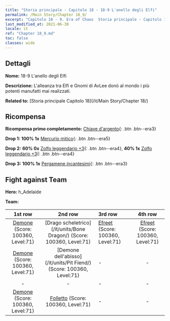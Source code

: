```yaml
---
title: "Storia principale - Capitolo 18 - 18-9 L'anello degli Elfi"
permalink: /Main Story/Chapter 18_9/
excerpt: "Capitolo 18 - 9. Era of Chaos  Storia principale - Capitolo 18_9. 18-9 L'anello degli Elfi"
last_modified_at: 2021-06-30
locale: it
ref: "Chapter 18_9.md"
toc: false
classes: wide
---
```


## Dettagli

 **Nome:** 18-9 L'anello degli Elfi

 **Descrizione:** L'alleanza tra Elfi e Gnomi di AvLee donò al mondo i più potenti manufatti mai realizzati.

 **Related to:** [Storia principale Capitolo 18](/it/Main Story/Chapter 18/)

## Ricompensa

 **Ricompensa primo completamento:** [Chiave d'argento](/ItemsIT/con_693/){: .btn .btn--era3}

 **Drop 1:** **100% 1x** [Mercurio mitico](/ItemsIT/mat_63/){: .btn .btn--era5}

 **Drop 2:** **60% 0x** [Zolfo leggendario +3](/ItemsIT/mat_57/){: .btn .btn--era4}, **40% 1x** [Zolfo leggendario +3](/ItemsIT/mat_57/){: .btn .btn--era4}

 **Drop 3:** **100% 1x** [Pergamene incantesimi](/ItemsIT/con_694/){: .btn .btn--era3}


## Fight against Team
 **Hero:** h_Adelaide

 **Team:**


  | 1st row | 2nd row | 3rd row | 4th row |
  |:----:|:----:|:----|:----:|
  | [Demone](/it/units/Demon/) (Score: 100360, Level:71)  | [Drago scheletrico](/it/units/Bone Dragon/) (Score: 100360, Level:71)  | [Efreet](/it/units/Efreeti/) (Score: 100360, Level:71)  | [Efreet](/it/units/Efreeti/) (Score: 100360, Level:71)  |
  | [Demone](/it/units/Demon/) (Score: 100360, Level:71)  | [Demone dell'abisso](/it/units/Pit Fiend/) (Score: 100360, Level:71)  | - | - |
  | - | - | - | - |
  | [Demone](/it/units/Demon/) (Score: 100360, Level:71)  | [Folletto](/it/units/Imp/) (Score: 100360, Level:71)  | - | - |


